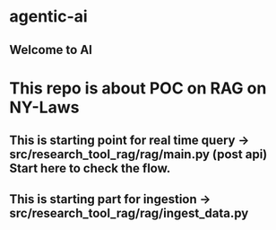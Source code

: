 # agentic-ai

## Welcome to AI

# This repo is about POC on RAG on NY-Laws

## This is starting point for real time query -> src/research_tool_rag/rag/main.py (post api) Start here to check the flow.
## This is starting part for ingestion -> src/research_tool_rag/rag/ingest_data.py
